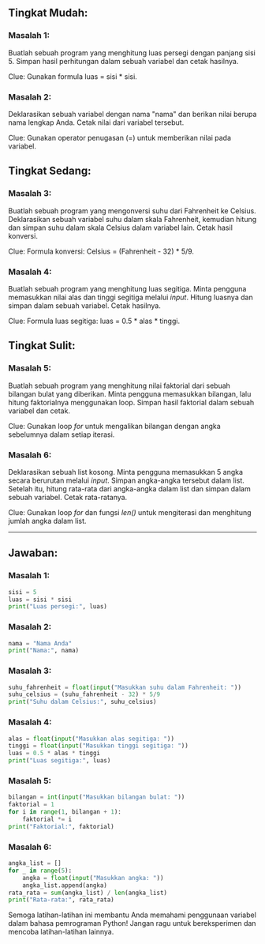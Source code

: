## Tingkat Mudah:

### Masalah 1:
Buatlah sebuah program yang menghitung luas persegi dengan panjang sisi 5. Simpan hasil perhitungan dalam sebuah variabel dan cetak hasilnya.

Clue: Gunakan formula luas = sisi * sisi.

### Masalah 2:
Deklarasikan sebuah variabel dengan nama "nama" dan berikan nilai berupa nama lengkap Anda. Cetak nilai dari variabel tersebut.

Clue: Gunakan operator penugasan (=) untuk memberikan nilai pada variabel.

## Tingkat Sedang:

### Masalah 3:
Buatlah sebuah program yang mengonversi suhu dari Fahrenheit ke Celsius. Deklarasikan sebuah variabel suhu dalam skala Fahrenheit, kemudian hitung dan simpan suhu dalam skala Celsius dalam variabel lain. Cetak hasil konversi.

Clue: Formula konversi: Celsius = (Fahrenheit - 32) * 5/9.

### Masalah 4:
Buatlah sebuah program yang menghitung luas segitiga. Minta pengguna memasukkan nilai alas dan tinggi segitiga melalui _input_. Hitung luasnya dan simpan dalam sebuah variabel. Cetak hasilnya.

Clue: Formula luas segitiga: luas = 0.5 * alas * tinggi.

## Tingkat Sulit:

### Masalah 5:
Buatlah sebuah program yang menghitung nilai faktorial dari sebuah bilangan bulat yang diberikan. Minta pengguna memasukkan bilangan, lalu hitung faktorialnya menggunakan loop. Simpan hasil faktorial dalam sebuah variabel dan cetak.

Clue: Gunakan loop _for_ untuk mengalikan bilangan dengan angka sebelumnya dalam setiap iterasi.

### Masalah 6:
Deklarasikan sebuah list kosong. Minta pengguna memasukkan 5 angka secara berurutan melalui _input_. Simpan angka-angka tersebut dalam list. Setelah itu, hitung rata-rata dari angka-angka dalam list dan simpan dalam sebuah variabel. Cetak rata-ratanya.

Clue: Gunakan loop _for_ dan fungsi _len()_ untuk mengiterasi dan menghitung jumlah angka dalam list.

---
## Jawaban:

### Masalah 1:
```python
sisi = 5
luas = sisi * sisi
print("Luas persegi:", luas)
```

### Masalah 2:
```python
nama = "Nama Anda"
print("Nama:", nama)
```

### Masalah 3:
```python
suhu_fahrenheit = float(input("Masukkan suhu dalam Fahrenheit: "))
suhu_celsius = (suhu_fahrenheit - 32) * 5/9
print("Suhu dalam Celsius:", suhu_celsius)
```

### Masalah 4:
```python
alas = float(input("Masukkan alas segitiga: "))
tinggi = float(input("Masukkan tinggi segitiga: "))
luas = 0.5 * alas * tinggi
print("Luas segitiga:", luas)
```

### Masalah 5:
```python
bilangan = int(input("Masukkan bilangan bulat: "))
faktorial = 1
for i in range(1, bilangan + 1):
    faktorial *= i
print("Faktorial:", faktorial)
```

### Masalah 6:
```python
angka_list = []
for _ in range(5):
    angka = float(input("Masukkan angka: "))
    angka_list.append(angka)
rata_rata = sum(angka_list) / len(angka_list)
print("Rata-rata:", rata_rata)
```

Semoga latihan-latihan ini membantu Anda memahami penggunaan variabel dalam bahasa pemrograman Python! Jangan ragu untuk bereksperimen dan mencoba latihan-latihan lainnya.
